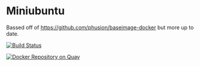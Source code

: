 # Miniubuntu
Bassed off of https://github.com/phusion/baseimage-docker but more up to date.

[![Build Status](https://travis-ci.org/trueaccord/docker-miniubuntu.svg?branch=master)](https://travis-ci.org/trueaccord/docker-miniubuntu)

[![Docker Repository on Quay](https://quay.io/repository/trueaccord/miniubuntu/status?token=ade2a8fe-ea5d-4014-8daf-8d72d5b1fd3f "Docker Repository on Quay")](https://quay.io/repository/trueaccord/miniubuntu)